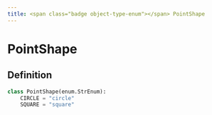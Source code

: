 ```yaml
---
title: <span class="badge object-type-enum"></span> PointShape
---
```

# <span class="badge object-type-enum"></span> PointShape

## Definition

```python
class PointShape(enum.StrEnum):
    CIRCLE = "circle"
    SQUARE = "square"
```
